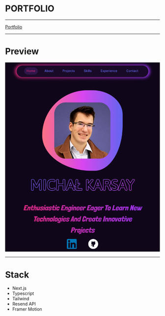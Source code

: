 # PORTFOLIO
___

[Portfolio](https://portfolio-utshadow.vercel.app/ "lets get in touch")

___

# Preview
![Portfolio showcase layout](./src/pics/portfo.png "Portfolio showcase layout")

___

# Stack

- Next.js
- Typescript
- Tailwind
- Resend API
- Framer Motion

